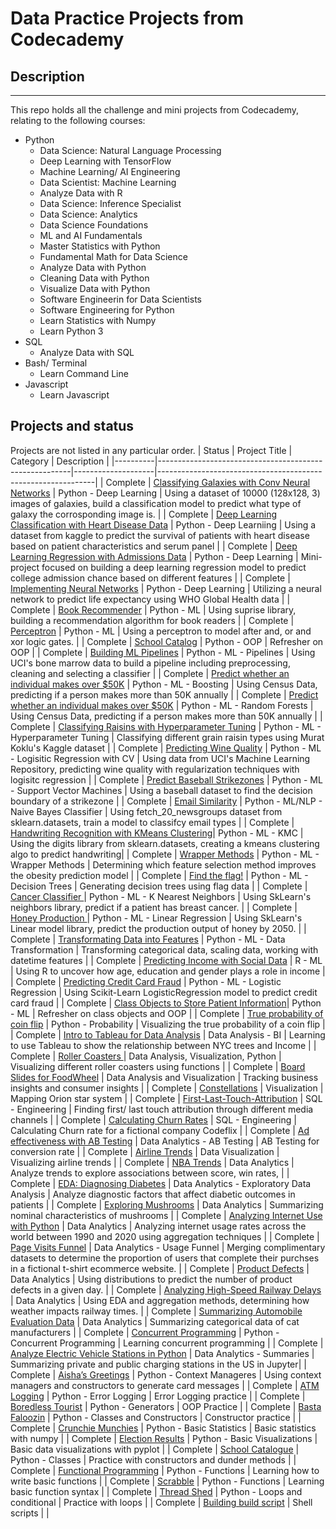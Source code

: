 # Data Practice Projects from Codecademy
## Description
-----------------
This repo holds all the challenge and mini projects from Codecademy, relating to the following courses:
* Python
  * Data Science: Natural Language Processing
  * Deep Learning with TensorFlow
  * Machine Learning/ AI Engineering
  * Data Scientist: Machine Learning
  * Analyze Data with R
  * Data Science: Inference Specialist
  * Data Science: Analytics
  * Data Science Foundations
  * ML and AI Fundamentals
  * Master Statistics with Python
  * Fundamental Math for Data Science
  * Analyze Data with Python
  * Cleaning Data with Python
  * Visualize Data with Python
  * Software Engineerin for Data Scientists
  * Software Engineering for Python 
  * Learn Statistics with Numpy
  * Learn Python 3
* SQL
  * Analyze Data with SQL
* Bash/ Terminal
  * Learn Command Line
* Javascript
  * Learn Javascript

## Projects and status
Projects are not listed in any particular order.
| Status   | Project Title                                          | Category           | Description                                                  |
|----------|--------------------------------------------------------|--------------------|--------------------------------------------------------------|
| Complete | [Classifying Galaxies with Conv Neural Networks](https://github.com/anderoos/codecademy-practice-projects/blob/main/Python_ML/classifying-galaxies-with-cnn) | Python - Deep Learning | Using a dataset of 10000 (128x128, 3) images of galaxies, build a classification model to predict what type of galaxy the corrosponding image is. |
| Complete | [Deep Learning Classification with Heart Disease Data](https://github.com/anderoos/codecademy-practice-projects/blob/main/Python_ML/classification.py/) | Python - Deep Learniing | Using a dataset from kaggle to predict the survival of patients with heart disease based on patient characteristics and serum panel | 
| Complete | [Deep Learning Regression with Admissions Data](https://github.com/anderoos/codecademy-practice-projects/blob/main/Python_ML/deep-learning-regression-admissions/) | Python - Deep Learning | Mini-project focused on building a deep learning regression model to predict college admission chance based on different features |
| Complete | [Implementing Neural Networks](https://github.com/anderoos/codecademy-practice-projects/blob/main/Python_ML/implementing_neural_networks.py) | Python - Deep Learning | Utilizing a neural network to predict life expectancy using WHO Global Health data |
| Complete | [Book Recommender](https://github.com/anderoos/codecademy-practice-projects/blob/main/Python_ML/book-recommender.py) | Python - ML | Using suprise library, building a recommendation algorithm for book readers | 
| Complete | [Perceptron](https://github.com/anderoos/codecademy-practice-projects/blob/main/Python_ML/perceptron.py) | Python - ML | Using a perceptron to model after and, or and xor logic gates. | 
| Complete | [School Catalog](https://github.com/anderoos/codecademy-practice-projects/blob/main/Python/school-catalog-refersher-1.py) | Python - OOP | Refresher on OOP | 
| Complete | [Building ML Pipelines](https://github.com/anderoos/codecademy-practice-projects/blob/main/Python_ML/pipelines.py) | Python - ML - Pipelines | Using UCI's bone marrow data to build a pipeline including preprocessing, cleaning and selecting a classifier |
| Complete | [Predict whether an individual makes over $50K](https://github.com/anderoos/codecademy-practice-projects/blob/main/Python_ML/boosting.py) | Python - ML - Boosting | Using Census Data, predicting if a person makes more than 50K annually | 
| Complete | [Predict whether an individual makes over $50K](https://github.com/anderoos/codecademy-practice-projects/blob/main/Python_ML/random-forest.py) | Python - ML - Random Forests | Using Census Data, predicting if a person makes more than 50K annually | 
| Complete | [Classifying Raisins with Hyperparameter Tuning](https://github.com/anderoos/codecademy-practice-projects/blob/main/Python_ML/classifying-raisins.py) | Python - ML - Hyperparameter Tuning | Classifying different grain raisin types using Murat Koklu's Kaggle dataset | 
| Complete | [Predicting Wine Quality](https://github.com/anderoos/codecademy-practice-projects/blob/main/Python_ML/predicting-wine-quality.py) | Python - ML - Logisitic Regression with CV | Using data from UCI's Machine Learning Repository, predicting wine quality with regularization techniques with logisitc regression |
| Complete | [Predict Baseball Strikezones](https://github.com/anderoos/codecademy-practice-projects/blob/main/Python_ML/predict-baseball-strikezones) | Python - ML - Support Vector Machines | Using a baseball dataset to find the decision boundary of a strikezone | 
| Complete | [Email Similarity](https://github.com/anderoos/codecademy-practice-projects/blob/main/Python_ML/email-similarity.py) | Python - ML/NLP - Naive Bayes Classifier | Using fetch_20_newsgroups dataset from sklearn.datasets, train a model to classifcy email types | 
| Complete | [Handwriting Recognition with KMeans Clustering](https://github.com/anderoos/codecademy-practice-projects/blob/main/Python_ML/handwriting-recog-kmeans)| Python - ML - KMC | Using the digits library from sklearn.datasets, creating a kmeans clustering algo to predict handwriting|
| Complete | [Wrapper Methods](https://github.com/anderoos/codecademy-practice-projects/blob/main/Python_ML/wrapper_methods.py) | Python - ML - Wrapper Methods | Determining which feature selection method improves the obesity prediction model |
| Complete | [Find the flag!](https://github.com/anderoos/codecademy-practice-projects/blob/main/Python_ML/find_the_flag.ipynb)   | Python - ML - Decision Trees | Generating decision trees using flag data            |
| Complete | [Cancer Classifier ](https://github.com/anderoos/codecademy-practice-projects/blob/main/Python_ML/cancer_classifier.py)          | Python - ML - K Nearest Neighbors |  Using SkLearn's neighbors library, predict if a patient has breast cancer. |
| Complete | [Honey Production ](https://github.com/anderoos/codecademy-practice-projects/blob/main/Python_ML/honey_production.py)  | Python - ML - Linear Regression       | Using SkLearn's Linear model library, predict the production output of honey by 2050. |
| Complete | [Transformating Data into Features](https://github.com/anderoos/codecademy-practice-projects/blob/main/Python_ML/data_transformation_features.py)  | Python - ML - Data Transformation       | Transforming categorical data, scaling data, working with datetime features |
| Complete | [Predicting Income with Social Data](https://github.com/anderoos/codecademy-practice-projects/tree/main/R/predicting-income-social) | R - ML             | Using R to uncover how age, education and gender plays a role in income | 
| Complete | [Predicting Credit Card Fraud](https://github.com/anderoos/codecademy-practice-projects/blob/main/Python_ML/predicting_creditcard_fraud.py)  | Python - ML - Logistic Regression      | Using Scikit-Learn LogisticRegression model to predict credit card fraud |
| Complete | [Class Objects to Store Patient Information](https://github.com/anderoos/codecademy-practice-projects/blob/main/Python_ML/patient_classes.py)| Python - ML            | Refresher on class objects and OOP                           |
| Complete | [True probability of coin flip](https://github.com/anderoos/codecademy-practice-projects/blob/main/Python/true-probability-coin-flip.ipynb)                                  | Python - Probability | Visualizing the true probability of a coin flip | 
| Complete | [Intro to Tableau for Data Analysis](https://github.com/anderoos/codecademy-practice-projects/tree/main/Tableau/Learn-Tableau-for-Data-Viz-main)  | Data Analysis - BI | Learning to use Tableau to show the relationship between NYC trees and Income | 
| Complete | [Roller Coasters ](https://github.com/anderoos/codecademy-practice-projects/tree/main/Python/Roller%20Coaster) | Data Analysis, Visualization, Python     | Visualizing different roller coasters using functions      |
| Complete | [Board Slides for FoodWheel](https://github.com/anderoos/codecademy-practice-projects/tree/main/Python/foodwheel)  | Data Analysis and Visualization      | Tracking business insights and consumer insights |
| Complete | [Constellations](https://github.com/anderoos/codecademy-practice-projects/tree/main/Python/orion-project)                                         | Visualization      | Mapping Orion star system                                    |
| Complete | [First-Last-Touch-Attribution](https://github.com/anderoos/codecademy-practice-projects/blob/main/Python/codecademy-first-last-touch-attribution.sql)                           | SQL - Engineering  | Finding first/ last touch attribution through different media channels |
| Complete | [Calculating Churn Rates](https://github.com/anderoos/codecademy-practice-projects/blob/main/Python/codecademy-churn-rate.sql)                                | SQL - Engineering  | Calculating Churn rate for a fictional company Codeflix      |
| Complete | [Ad effectiveness with AB Testing](https://github.com/anderoos/codecademy-practice-projects/blob/main/Python/codecademy-ad-effectiveness-ab-testing.ipynb)                        | Data Analytics - AB Testing | AB Testing for conversion rate | 
| Complete | [Airline Trends](https://github.com/anderoos/codecademy-practice-projects/tree/main/Python/Airline%20Analysis) | Data Visualization | Visualizing airline trends                                   |
| Complete | [NBA Trends](https://github.com/anderoos/codecademy-practice-projects/tree/main/Python/Codecademy_NBA_Trends_Project)     | Data Analytics     | Analyze trends to explore associations between score, win rates,  |
| Complete | [EDA: Diagnosing Diabetes](https://github.com/anderoos/codecademy-practice-projects/tree/main/Python/EDA%20Diagnosing%20Diabetes) |  Data Analytics - Exploratory Data Analysis    | Analyze diagnostic factors that affect diabetic outcomes in patients |
| Complete | [Exploring Mushrooms](https://github.com/anderoos/codecademy-practice-projects/tree/main/Python/Exploring%20Mushrooms) | Data Analytics     | Summarizing nominal characteristics of mushrooms             |
| Complete | [Analyzing Internet Use with Python](https://github.com/anderoos/codecademy-practice-projects/tree/main/Python/internet-usage-by-country)  | Data Analytics     | Analyzing internet usage rates across the world between 1990 and 2020 using aggregation techniques |
| Complete | [Page Visits Funnel](https://github.com/anderoos/codecademy-practice-projects/tree/main/Python/Page_Visits_Funnel_Project)  | Data Analytics - Usage Funnel    | Merging complimentary datasets to determine the proportion of users that complete their purchses in a fictional t-shirt ecommerce website.  |
| Complete | [Product Defects](https://github.com/anderoos/codecademy-practice-projects/tree/main/Python/product-defects)    | Data Analytics     | Using distributions to predict the number of product defects in a given day. |
| Complete | [Analyzing High-Speed Railway Delays](https://github.com/anderoos/codecademy-practice-projects/tree/main/Python/subway-delays-weather)  | Data Analytics     | Using EDA and aggregation methods, determining how weather impacts railway times. |
| Complete | [Summarizing Automobile Evaluation Data](https://github.com/anderoos/codecademy-practice-projects/tree/main/Python/Summarizing%20Automobile%20Evaluation%20Data)  | Data Analytics     | Summarizing categorical data of cat manufacturers            |
| Complete | [Concurrent Programming](https://github.com/anderoos/codecademy-practice-projects/blob/main/Python/codecademy-concurrent-programming)                                 | Python - Concurrent Programming         | Learning concurrent programming                      |
| Complete | [Analyze Electric Vehicle Stations in Python](https://github.com/anderoos/codecademy-practice-projects/blob/main/Python/codecademy-ev-charging-stations.ipynb)            | Data Analytics - Summaries    | Summarizing private and public charging stations in the US in Jupyter|
| Complete | [Aisha’s Greetings](https://github.com/anderoos/codecademy-practice-projects/blob/main/Python/codecademy-aishas-greetings.py)                                      | Python - Context Manageres        | Using context managers and constructors to generate card messages |
| Complete | [ATM Logging](https://github.com/anderoos/codecademy-practice-projects/blob/main/Python/codecademy-ATM-logging.py)                                            | Python - Error Logging            | Error Logging practice                                       |
| Complete | [Boredless Tourist](https://github.com/anderoos/codecademy-practice-projects/blob/main/Python/codecademy-the-boredless-tourist.py) | Python - Generators            | OOP Practice             |
| Complete | [Basta Faloozin](https://github.com/anderoos/codecademy-practice-projects/blob/main/Python/codecademy-basta-fazoolin.py)                                         | Python - Classes and Constructors            | Constructor practice                                         |
| Complete | [Crunchie Munchies](https://github.com/anderoos/codecademy-practice-projects/blob/main/Python/codecademy-crunchiemunchies.py)                                      | Python - Basic Statistics            | Basic statistics with numpy                                         |
| Complete | [Election Results](https://github.com/anderoos/codecademy-practice-projects/blob/main/Python/codecademy-election-results.py)                                       | Python - Basic Visualizations         | Basic data visualizations with pyplot             |
| Complete | [School Catalogue](https://github.com/anderoos/codecademy-practice-projects/blob/main/Python/codecademy-school-catalogue.py)                                      | Python - Classes            | Practice with constructors and dunder methods        |
| Complete | [Functional Programming](https://github.com/anderoos/codecademy-practice-projects/blob/main/Python/codecademy-functional-programming.py)                                 | Python - Functions          | Learning how to write basic functions      |
| Complete | [Scrabble](https://github.com/anderoos/codecademy-practice-projects/blob/main/Python/codecademy-scrabble.py)                  | Python - Functions            | Learning basic function syntax                |
| Complete | [Thread Shed](https://github.com/anderoos/codecademy-practice-projects/blob/main/Python/codecademy-thread-shed.py) | Python - Loops and conditional           | Practice with loops                         |
| Complete | [Building build script](https://github.com/anderoos/codecademy-practice-projects/blob/main/Python/codecademy-building-build-script.sh)                                 | Shell scripts             |                                                              |

